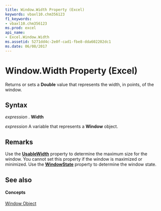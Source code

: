 ```yaml
---
title: Window.Width Property (Excel)
keywords: vbaxl10.chm356123
f1_keywords:
- vbaxl10.chm356123
ms.prod: excel
api_name:
- Excel.Window.Width
ms.assetid: 5271dd4c-2e0f-cad1-fbe8-dda602202dc1
ms.date: 06/08/2017
---
```



# Window.Width Property (Excel)

Returns or sets a  **Double** value that represents the width, in points, of the window.


## Syntax

 _expression_ . **Width**

 _expression_ A variable that represents a **Window** object.


## Remarks

Use the  **[UsableWidth](window-usablewidth-property-excel.md)** property to determine the maximum size for the window. You cannot set this property if the window is maximized or minimized. Use the **[WindowState](window-windowstate-property-excel.md)** property to determine the window state.


## See also


#### Concepts


[Window Object](window-object-excel.md)

